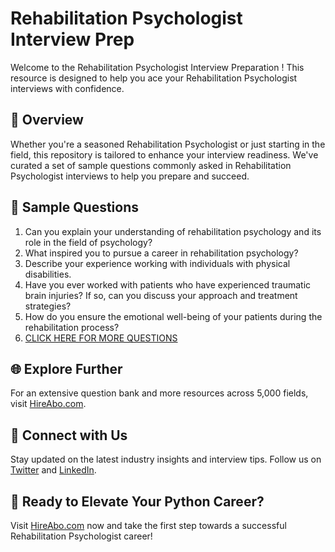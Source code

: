# Rehabilitation Psychologist Interview Prep

Welcome to the Rehabilitation Psychologist Interview Preparation ! This resource is designed to help you ace your Rehabilitation Psychologist interviews with confidence.

## 🚀 Overview

Whether you're a seasoned Rehabilitation Psychologist or just starting in the field, this repository is tailored to enhance your interview readiness. We've curated a set of sample questions commonly asked in Rehabilitation Psychologist interviews to help you prepare and succeed.

## 📝 Sample Questions

1. Can you explain your understanding of rehabilitation psychology and its role in the field of psychology?
2. What inspired you to pursue a career in rehabilitation psychology?
3. Describe your experience working with individuals with physical disabilities.
4. Have you ever worked with patients who have experienced traumatic brain injuries? If so, can you discuss your approach and treatment strategies?
5. How do you ensure the emotional well-being of your patients during the rehabilitation process?
6. [CLICK HERE FOR MORE QUESTIONS](https://hireabo.com/job/7_0_13/Rehabilitation%20Psychologist)

## 🌐 Explore Further

For an extensive question bank and more resources across 5,000 fields, visit [HireAbo.com](https://www.hireabo.com).

## 📱 Connect with Us

Stay updated on the latest industry insights and interview tips. Follow us on [Twitter](https://twitter.com/hireabo) and [LinkedIn](https://www.linkedin.com/in/hire-abo-3609972a8/).

## 🚀 Ready to Elevate Your Python Career?

Visit [HireAbo.com](https://www.hireabo.com) now and take the first step towards a successful Rehabilitation Psychologist career!
